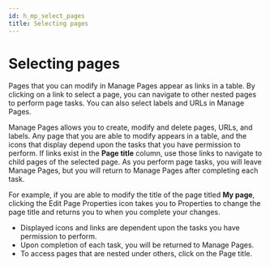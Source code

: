 ```yaml
---
id: h_mp_select_pages
title: Selecting pages
---
```

# Selecting pages



Pages that you can modify in Manage Pages appear as links in a table. By clicking on a link to select a page, you can navigate to other nested pages to perform page tasks. You can also select labels and URLs in Manage Pages.

Manage Pages allows you to create, modify and delete pages, URLs, and labels. Any page that you are able to modify appears in a table, and the icons that display depend upon the tasks that you have permission to perform. If links exist in the **Page title** column, use those links to navigate to child pages of the selected page. As you perform page tasks, you will leave Manage Pages, but you will return to Manage Pages after completing each task.

For example, if you are able to modify the title of the page titled **My page**, clicking the Edit Page Properties icon takes you to Properties to change the page title and returns you to when you complete your changes.

-   Displayed icons and links are dependent upon the tasks you have permission to perform.
-   Upon completion of each task, you will be returned to Manage Pages.
-   To access pages that are nested under others, click on the Page title.

